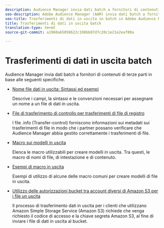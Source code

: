```yaml
---
description: Audience Manager invia dati batch a fornitori di contenuti di terze parti in base alle seguenti specifiche.
seo-description: Adobe Audience Manager (AAM) invia dati batch a fornitori di contenuti di terze parti in base alle presenti specifiche.
seo-title: Trasferimenti di dati in uscita in batch in Adobe Audience Manager (AAM)
title: Trasferimenti di dati in uscita batch
translation-type: tm+mt
source-git-commit: a1960a65058622c198bb07d7c20c1e21e2eaf00a

---
```



# Trasferimenti di dati in uscita batch

Audience Manager invia dati batch a fornitori di contenuti di terze parti in base alle seguenti specifiche.

* [Nome file dati in uscita: Sintassi ed esempi](/help/using/integration/receiving-audience-data/batch-outbound-transfers/outbound-file-name-contents.md)

   Descrive i campi, la sintassi e le convenzioni necessari per assegnare un nome a un file di dati in uscita.

* [File di trasferimento di controllo per trasferimenti di file di registro](/help/using/integration/receiving-audience-data/batch-outbound-transfers/transfer-control-files.md)

   I file .info (Transfer-control) forniscono informazioni sui metadati sui trasferimenti di file in modo che i partner possano verificare che Audience Manager abbia gestito correttamente i trasferimenti di file.

* [Macro sui modelli in uscita](/help/using/integration/receiving-audience-data/batch-outbound-transfers/outbound-template-macros.md)

   Elenca le macro utilizzabili per creare modelli in uscita. Tra questi, le macro di nomi di file, di intestazione e di contenuto.

* [Esempi di macro in uscita](/help/using/integration/receiving-audience-data/batch-outbound-transfers/outbound-macro-examples.md)

   Esempi di utilizzo di alcune delle macro comuni per creare modelli di file in uscita.

* [Utilizzo delle autorizzazioni bucket tra account diversi di Amazon S3 per i file un uscita](/help/using/integration/receiving-audience-data/batch-outbound-transfers/authorize-s3-cross-bucket.md)

   Il processo di trasferimento dati in uscita per i clienti che utilizzano Amazon Simple Storage Service (Amazon S3) richiede che venga richiesto il codice di accesso e la chiave segreta Amazon S3, al fine di inviare i file di dati in uscita al bucket.
